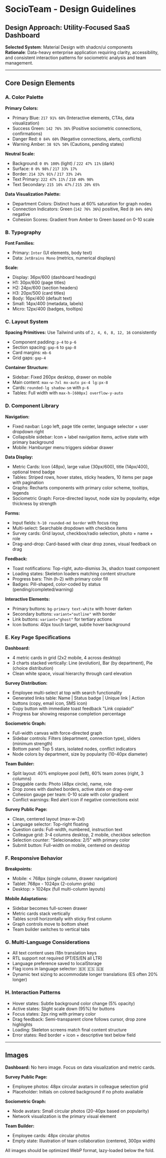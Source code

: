 # SocioTeam - Design Guidelines

## Design Approach: Utility-Focused SaaS Dashboard

**Selected System**: Material Design with shadcn/ui components  
**Rationale**: Data-heavy enterprise application requiring clarity, accessibility, and consistent interaction patterns for sociometric analysis and team management.

---

## Core Design Elements

### A. Color Palette

**Primary Colors:**
- Primary Blue: `217 91% 60%` (Interactive elements, CTAs, data visualization)
- Success Green: `142 76% 36%` (Positive sociometric connections, confirmations)
- Danger Red: `0 84% 60%` (Negative connections, alerts, conflicts)
- Warning Amber: `38 92% 50%` (Cautions, pending states)

**Neutral Scale:**
- Background: `0 0% 100%` (light) / `222 47% 11%` (dark)
- Surface: `0 0% 98%` / `217 33% 17%`
- Border: `214 32% 91%` / `217 33% 24%`
- Text Primary: `222 47% 11%` / `210 40% 98%`
- Text Secondary: `215 16% 47%` / `215 20% 65%`

**Data Visualization Palette:**
- Department Colors: Distinct hues at 60% saturation for graph nodes
- Connection Indicators: Green (`142 76% 36%`) positive, Red (`0 84% 60%`) negative
- Cohesion Scores: Gradient from Amber to Green based on 0-10 scale

### B. Typography

**Font Families:**
- Primary: `Inter` (UI elements, body text)
- Data: `JetBrains Mono` (metrics, numerical displays)

**Scale:**
- Display: 36px/600 (dashboard headings)
- H1: 30px/600 (page titles)
- H2: 24px/600 (section headers)
- H3: 20px/500 (card titles)
- Body: 16px/400 (default text)
- Small: 14px/400 (metadata, labels)
- Micro: 12px/400 (badges, tooltips)

### C. Layout System

**Spacing Primitives:** Use Tailwind units of `2, 4, 6, 8, 12, 16` consistently
- Component padding: `p-4` to `p-6`
- Section spacing: `gap-6` to `gap-8`
- Card margins: `mb-6`
- Grid gaps: `gap-4`

**Container Structure:**
- Sidebar: Fixed 260px desktop, drawer on mobile
- Main content: `max-w-7xl mx-auto px-4 lg:px-8`
- Cards: `rounded-lg shadow-sm` with `p-6`
- Tables: Full width with `max-h-[600px] overflow-y-auto`

### D. Component Library

**Navigation:**
- Fixed navbar: Logo left, page title center, language selector + user dropdown right
- Collapsible sidebar: Icon + label navigation items, active state with primary background
- Mobile: Hamburger menu triggers sidebar drawer

**Data Display:**
- Metric Cards: Icon (48px), large value (30px/600), title (14px/400), optional trend badge
- Tables: Striped rows, hover states, sticky headers, 10 items per page with pagination
- Graphs: Recharts components with primary color scheme, tooltips, legends
- Sociometric Graph: Force-directed layout, node size by popularity, edge thickness by strength

**Forms:**
- Input fields: `h-10 rounded-md border` with focus ring
- Multi-select: Searchable dropdown with checkbox items
- Survey cards: Grid layout, checkbox/radio selection, photo + name + role
- Drag-and-drop: Card-based with clear drop zones, visual feedback on drag

**Feedback:**
- Toast notifications: Top-right, auto-dismiss 3s, shadcn toast component
- Loading states: Skeleton loaders matching content structure
- Progress bars: Thin (h-2) with primary color fill
- Badges: Pill-shaped, color-coded by status (pending/completed/warning)

**Interactive Elements:**
- Primary buttons: `bg-primary text-white` with hover darken
- Secondary buttons: `variant="outline"` with border
- Link buttons: `variant="ghost"` for tertiary actions
- Icon buttons: 40px touch target, subtle hover background

### E. Key Page Specifications

**Dashboard:**
- 4 metric cards in grid (2x2 mobile, 4 across desktop)
- 3 charts stacked vertically: Line (evolution), Bar (by department), Pie (choice distribution)
- Clean white space, visual hierarchy through card elevation

**Survey Distribution:**
- Employee multi-select at top with search functionality
- Generated links table: Name | Status badge | Unique link | Action buttons (copy, email icon, SMS icon)
- Copy button with immediate toast feedback "Link copiado!"
- Progress bar showing response completion percentage

**Sociometric Graph:**
- Full-width canvas with force-directed graph
- Sidebar controls: Filters (department, connection type), sliders (minimum strength)
- Bottom panel: Top 5 stars, isolated nodes, conflict indicators
- Node colors by department, size by popularity (10-40px diameter)

**Team Builder:**
- Split layout: 40% employee pool (left), 60% team zones (right, 3 columns)
- Draggable cards: Photo (48px circle), name, role
- Drop zones with dashed borders, active state on drag-over
- Cohesion gauge per team: 0-10 scale with color gradient
- Conflict warnings: Red alert icon if negative connections exist

**Survey Public Page:**
- Clean, centered layout (max-w-2xl)
- Language selector: Top-right floating
- Question cards: Full-width, numbered, instruction text
- Colleague grid: 3-4 columns desktop, 2 mobile, checkbox selection
- Selection counter: "Selecionados: 2/5" with primary color
- Submit button: Full-width on mobile, centered on desktop

### F. Responsive Behavior

**Breakpoints:**
- Mobile: < 768px (single column, drawer navigation)
- Tablet: 768px - 1024px (2-column grids)
- Desktop: > 1024px (full multi-column layouts)

**Mobile Adaptations:**
- Sidebar becomes full-screen drawer
- Metric cards stack vertically
- Tables scroll horizontally with sticky first column
- Graph controls move to bottom sheet
- Team builder switches to vertical tabs

### G. Multi-Language Considerations

- All text content uses i18n translation keys
- RTL support not required (PT/ES/EN all LTR)
- Language preference saved to localStorage
- Flag icons in language selector: 🇧🇷 🇪🇸 🇬🇧
- Dynamic text sizing to accommodate longer translations (ES often 20% longer)

### H. Interaction Patterns

- Hover states: Subtle background color change (5% opacity)
- Active states: Slight scale down (95%) for buttons
- Focus states: 2px ring with primary color
- Drag feedback: Semi-transparent clone follows cursor, drop zone highlights
- Loading: Skeleton screens match final content structure
- Error states: Red border + icon + descriptive text below field

---

## Images

**Dashboard:** No hero image. Focus on data visualization and metric cards.

**Survey Public Page:** 
- Employee photos: 48px circular avatars in colleague selection grid
- Placeholder: Initials on colored background if no photo available

**Sociometric Graph:**
- Node avatars: Small circular photos (20-40px based on popularity)
- Network visualization is the primary visual element

**Team Builder:**
- Employee cards: 48px circular photos
- Empty state: Illustration of team collaboration (centered, 300px width)

All images should be optimized WebP format, lazy-loaded below the fold.